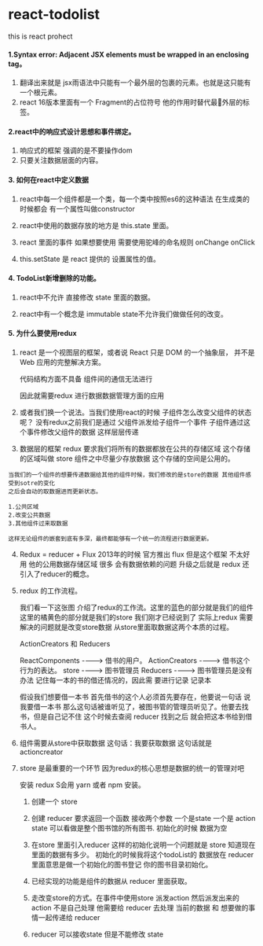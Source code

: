 # react-todolist
this is react  prohect

#### 1.Syntax error: Adjacent JSX elements must be wrapped in an enclosing tag。
  1. 翻译出来就是 jsx雨语法中只能有一个最外层的包裹的元素。也就是这只能有一个根元素。
  2. react 16版本里面有一个 Fragment的占位符号 他的作用时替代最外层的标签。

#### 2.react中的响应式设计思想和事件绑定。
  1. 响应式的框架 强调的是不要操作dom 
  2. 只要关注数据层面的内容。
#### 3. 如何在react中定义数据
  1. react中每一个组件都是一个类，每一个类中按照es6的这种语法
     在生成类的时候都会 有一个属性叫做constructor

  2. react中使用的数据存放的地方是 this.state 里面。

  3. react 里面的事件 如果想要使用 需要使用驼峰的命名规则  onChange onClick 

  4. this.setState 是 react 提供的 设置属性的值。


#### 4. TodoList新增删除的功能。

  1. react中不允许 直接修改 state 里面的数据。

  2. react中有一个概念是 immutable state不允许我们做做任何的改变。 


#### 5. 为什么要使用redux

  1. react 是一个视图层的框架，或者说 React 只是 DOM 的一个抽象层，
     并不是 Web 应用的完整解决方案。
     
     代码结构方面不具备
     组件间的通信无法进行

     因此就需要redux 进行数据数据管理方面的应用
  
  2. 或者我们换一个说法。当我们使用react的时候 
     子组件怎么改变父组件的状态呢？
     没有redux之前我们是通过 父组件派发给子组件一个事件
     子组件通过这个事件修改父组件的数据 这样层层传递 
  
  3. 数据层的框架 
    redux 要求我们将所有的数据都放在公共的存储区域 这个存储的区域叫做 store  组件之中尽量少存放数据
    这个存储的空间是公用的。

    当我们的一个组件的想要传递数据给其他的组件时候，我们修改的是store的数据 其他组件感受到sotre的变化
    之后会自动的取数据进而更新状态。

    1.公共区域
    2.改变公共数据
    3.其他组件过来取数据

    这样无论组件的嵌套到底有多深，最终都能够有一个统一的流程进行数据更新。

  4. Redux = reducer + Flux
     2013年的时候 官方推出 flux 但是这个框架 不太好用 他的公用数据存储区域 很多 会有数据依赖的问题
     升级之后就是 redux  还引入了reducer的概念。

  5. redux 的工作流程。

     我们看一下这张图 介绍了redux的工作流。这里的蓝色的部分就是我们的组件 这里的橘黄色的部分就是我们的store 我们刚才已经说到了
     实际上redux 需要解决的问题就是改变store数据 从store里面取数据这两个本质的过程。


     ActionCreators 和 Reducers 

     ReactComponents ---->  借书的用户。
     ActionCreators  ---->  借书这个行为的表达。
     store           ---->  图书管理员
     Reducers        ---->  图书管理员是没有办法 记住每一本的书的借还情况的，因此需
                            要进行记录  记录本

     
     假设我们想要借一本书 首先借书的这个人必须首先要存在，他要说一句话 说我要借一本书
     那么这句话被谁听见了，被图书管的管理员听见了。他要去找书，但是自己记不住
     这个时候去查阅 reducer  找到之后 就会把这本书给到借书人。
  
  6. 组件需要从store中获取数据  这句话：我要获取数据 这句话就是 actioncreator


  7. store 是最重要的一个环节 因为redux的核心思想是数据的统一的管理对吧

     安装 redux  S会用 yarn  或者  npm 安装。

     1. 创建一个 store 
     2. 创建 reducer   要求返回一个函数 接收两个参数 一个是state  一个是 action
        state 可以看做是整个图书馆的所有图书.
        初始化的时候 数据为空
     3. 在store 里面引入reducer 这样的初始化说明一个问题就是
        store 知道现在里面的数据有多少。 初始化的时候我将这个todoList的
        数据放在 reducer 里面意思是做一个初始化的图书登记 你的图书目录初始化。

     4. 已经实现的功能是组件的数据从 reducer 里面获取。

     5. 走改变store的方式。在事件中使用store 派发action 
        然后派发出来的 action 不是自己处理 他需要给 reducer 去处理
        当前的数据 和 想要做的事情一起传递给 reducer 

     6. reducer 可以接收state 但是不能修改 state 
  
     

    
    






